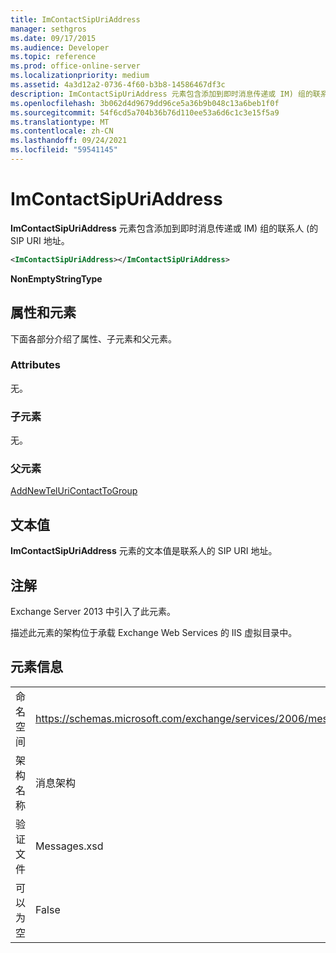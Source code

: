 ```yaml
---
title: ImContactSipUriAddress
manager: sethgros
ms.date: 09/17/2015
ms.audience: Developer
ms.topic: reference
ms.prod: office-online-server
ms.localizationpriority: medium
ms.assetid: 4a3d12a2-0736-4f60-b3b8-14586467df3c
description: ImContactSipUriAddress 元素包含添加到即时消息传递或 IM) 组的联系人的 SIP (URI 地址。
ms.openlocfilehash: 3b062d4d9679dd96ce5a36b9b048c13a6beb1f0f
ms.sourcegitcommit: 54f6cd5a704b36b76d110ee53a6d6c1c3e15f5a9
ms.translationtype: MT
ms.contentlocale: zh-CN
ms.lasthandoff: 09/24/2021
ms.locfileid: "59541145"
---
```

# <a name="imcontactsipuriaddress"></a>ImContactSipUriAddress

**ImContactSipUriAddress** 元素包含添加到即时消息传递或 IM) 组的联系人 (的 SIP URI 地址。 
  
```XML
<ImContactSipUriAddress></ImContactSipUriAddress>
```

 **NonEmptyStringType**
## <a name="attributes-and-elements"></a>属性和元素

下面各部分介绍了属性、子元素和父元素。
  
### <a name="attributes"></a>Attributes

无。
  
### <a name="child-elements"></a>子元素

无。
  
### <a name="parent-elements"></a>父元素

[AddNewTelUriContactToGroup](addnewteluricontacttogroup.md)
  
## <a name="text-value"></a>文本值

**ImContactSipUriAddress** 元素的文本值是联系人的 SIP URI 地址。 
  
## <a name="remarks"></a>注解

Exchange Server 2013 中引入了此元素。
  
描述此元素的架构位于承载 Exchange Web Services 的 IIS 虚拟目录中。
  
## <a name="element-information"></a>元素信息

|||
|:-----|:-----|
|命名空间  <br/> |https://schemas.microsoft.com/exchange/services/2006/messages  <br/> |
|架构名称  <br/> |消息架构  <br/> |
|验证文件  <br/> |Messages.xsd  <br/> |
|可以为空  <br/> |False  <br/> |
   

